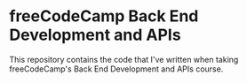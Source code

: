 # freeCodeCamp Back End Development and APIs
  This repository contains the code that I've written when taking freeCodeCamp's Back End Development and APIs course. 
